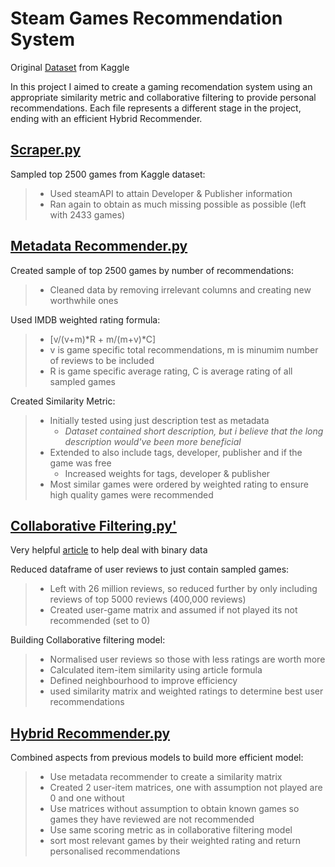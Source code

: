 # Steam Games Recommendation System
Original [Dataset](https://www.kaggle.com/datasets/antonkozyriev/game-recommendations-on-steam) from Kaggle

In this project I aimed to create a gaming recomendation system using an appropriate similarity metric and collaborative filtering to provide personal recommendations. Each file represents a different stage in the project, ending with an efficient Hybrid Recommender.



## [Scraper.py](https://github.com/AhmecC/games_recommendation_system/blob/main/scraper.py)
Sampled top 2500 games from Kaggle dataset:
> - Used steamAPI to attain Developer & Publisher information
> - Ran again to obtain as much missing possible as possible (left with 2433 games) 



## [Metadata Recommender.py](https://github.com/AhmecC/games_recommendation_system/blob/main/Metadata%20Recommender.py)

Created sample of top 2500 games by number of recommendations:
> - Cleaned data by removing irrelevant columns and creating new worthwhile ones

Used IMDB weighted rating formula:
> - [v/(v+m)*R + m/(m+v)*C]
> - v is game specific total recommendations, m is minumim number of reviews to be included
> - R is game specific average rating, C is average rating of all sampled games

Created Similarity Metric:
> - Initially tested using just description test as metadata
>   - *Dataset contained short description, but i believe that the long description would've been more beneficial*
> - Extended to also include tags, developer, publisher and if the game was free
>   - Increased weights for tags, developer & publisher
> - Most similar games were ordered by weighted rating to ensure high quality games were recommended     



## [Collaborative Filtering.py'](https://github.com/AhmecC/games_recommendation_system/blob/main/Collaborative%20Filtering.py)

Very helpful [article](https://medium.com/radon-dev/item-item-collaborative-filtering-with-binary-or-unary-data-e8f0b465b2c3) to help deal with binary data

Reduced dataframe of user reviews to just contain sampled games:
> - Left with 26 million reviews, so reduced further by only including reviews of top 5000 reviews (400,000 reviews)
> - Created user-game matrix and assumed if not played its not recommended (set to 0)

Building Collaborative filtering model:
> - Normalised user reviews so those with less ratings are worth more
> - Calculated item-item similarity using article formula
> - Defined neighbourhood to improve efficiency
> - used similarity matrix and weighted ratings to determine best user recommendations



## [Hybrid Recommender.py](https://github.com/AhmecC/games_recommendation_system/blob/main/Hybrid%20Recommender.py)

Combined aspects from previous models to build more efficient model:
> - Use metadata recommender to create a similarity matrix
> - Created 2 user-item matrices, one with assumption not played are 0 and one without
> - Use matrices without assumption to obtain known games so games they have reviewed are not recommended
> - Use same scoring metric as in collaborative filtering model
> - sort most relevant games by their weighted rating and return personalised recommendations
